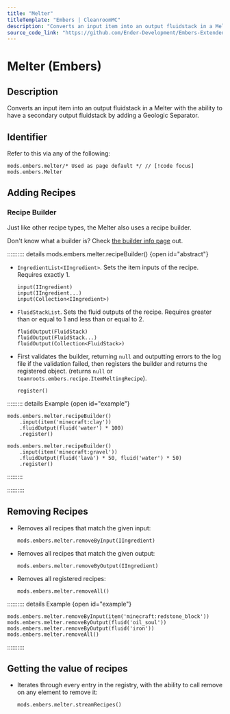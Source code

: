 ```yaml
---
title: "Melter"
titleTemplate: "Embers | CleanroomMC"
description: "Converts an input item into an output fluidstack in a Melter with the ability to have a secondary output fluidstack by adding a Geologic Separator."
source_code_link: "https://github.com/Ender-Development/Embers-Extended-Life/blob/master/src/main/java/teamroots/embers/compat/groovyscript/Melter.java"
---
```


# Melter (Embers)

## Description

Converts an input item into an output fluidstack in a Melter with the ability to have a secondary output fluidstack by adding a Geologic Separator.

## Identifier

Refer to this via any of the following:

```groovy:no-line-numbers {1}
mods.embers.melter/* Used as page default */ // [!code focus]
mods.embers.Melter
```


## Adding Recipes

### Recipe Builder

Just like other recipe types, the Melter also uses a recipe builder.

Don't know what a builder is? Check [the builder info page](../../getting_started/builder.md) out.

:::::::::: details mods.embers.melter.recipeBuilder() {open id="abstract"}
- `IngredientList<IIngredient>`. Sets the item inputs of the recipe. Requires exactly 1.

    ```groovy:no-line-numbers
    input(IIngredient)
    input(IIngredient...)
    input(Collection<IIngredient>)
    ```

- `FluidStackList`. Sets the fluid outputs of the recipe. Requires greater than or equal to 1 and less than or equal to 2.

    ```groovy:no-line-numbers
    fluidOutput(FluidStack)
    fluidOutput(FluidStack...)
    fluidOutput(Collection<FluidStack>)
    ```

- First validates the builder, returning `null` and outputting errors to the log file if the validation failed, then registers the builder and returns the registered object. (returns `null` or `teamroots.embers.recipe.ItemMeltingRecipe`).

    ```groovy:no-line-numbers
    register()
    ```

::::::::: details Example {open id="example"}
```groovy:no-line-numbers
mods.embers.melter.recipeBuilder()
    .input(item('minecraft:clay'))
    .fluidOutput(fluid('water') * 100)
    .register()

mods.embers.melter.recipeBuilder()
    .input(item('minecraft:gravel'))
    .fluidOutput(fluid('lava') * 50, fluid('water') * 50)
    .register()
```

:::::::::

::::::::::

## Removing Recipes

- Removes all recipes that match the given input:

    ```groovy:no-line-numbers
    mods.embers.melter.removeByInput(IIngredient)
    ```

- Removes all recipes that match the given output:

    ```groovy:no-line-numbers
    mods.embers.melter.removeByOutput(IIngredient)
    ```

- Removes all registered recipes:

    ```groovy:no-line-numbers
    mods.embers.melter.removeAll()
    ```

:::::::::: details Example {open id="example"}
```groovy:no-line-numbers
mods.embers.melter.removeByInput(item('minecraft:redstone_block'))
mods.embers.melter.removeByOutput(fluid('oil_soul'))
mods.embers.melter.removeByOutput(fluid('iron'))
mods.embers.melter.removeAll()
```

::::::::::

## Getting the value of recipes

- Iterates through every entry in the registry, with the ability to call remove on any element to remove it:

    ```groovy:no-line-numbers
    mods.embers.melter.streamRecipes()
    ```
